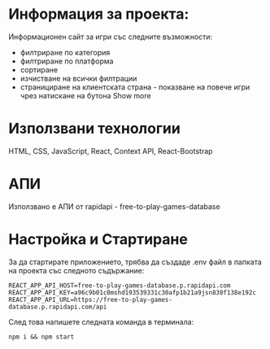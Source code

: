 # Информация за проекта:

Информационен сайт за игри със следните възможности:

- филтриране по категория
- филтриране по платформа
- сортиране
- изчистване на всички филтрации
- странициране на клиентската страна - показване на повече игри чрез натискане на бутона Show more

# Използвани технологии

HTML, CSS, JavaScript, React, Context API, React-Bootstrap

# АПИ

Използвано е АПИ от rapidapi - free-to-play-games-database

# Настройка и Стартиране

За да стартирате приложението, трябва да създаде .env файл в папката на проекта със следното съдържание:
```
REACT_APP_API_HOST=free-to-play-games-database.p.rapidapi.com
REACT_APP_API_KEY=a96c9b01c0mshd193539331c30afp1b21a9jsn830f138e192c
REACT_APP_API_URL=https://free-to-play-games-database.p.rapidapi.com/api
```

След това напишете следната команда в терминала:
```
npm i && npm start
```
